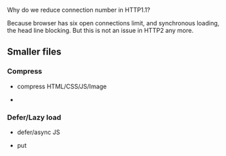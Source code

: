 

Why do we reduce connection number in HTTP1.1?

Because browser has six open connections limit, and synchronous loading, the head line blocking. But this is not an issue in HTTP2 any more.



## Smaller files

### Compress

- compress HTML/CSS/JS/Image

- 

### Defer/Lazy load

- defer/async JS

- put <script> at bottom of document

- lazy loading image



Responsive image 



## Shorter network

### Caching

- CDN

- HTTP caching

- Browser caching



### Preload/Preconnect



## Quicker server


